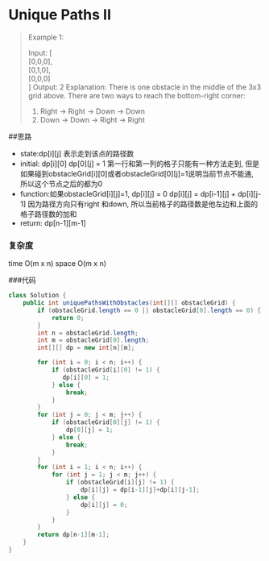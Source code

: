 # Unique Paths II
> 
> Example 1:
> 
> Input:
> [
>   <br> [0,0,0],
>   <br> [0,1,0],
>   <br> [0,0,0]
>  <br>
> ]
> Output: 2
> Explanation:
> There is one obstacle in the middle of the 3x3 grid above.
> There are two ways to reach the bottom-right corner:
> 1. Right -> Right -> Down -> Down
> 2. Down -> Down -> Right -> Right

##思路
- state:dp[i][j] 表示走到该点的路径数
- initial: dp[i][0] dp[0][j] = 1 第一行和第一列的格子只能有一种方法走到, 但是如果碰到obstacleGrid[i][0]或者obstacleGrid[0][j]=1说明当前节点不能通, 所以这个节点之后的都为0 
- function:如果obstacleGrid[i][j]=1, dp[i][j] = 0
dp[i][j] = dp[i-1][j] + dp[i][j-1] 因为路径方向只有right 和down, 所以当前格子的路径数是他左边和上面的格子路径数的加和
- return: dp[n-1][m-1]

### 复杂度
time O(m x n) space O(m x n)

###代码

```java
class Solution {
    public int uniquePathsWithObstacles(int[][] obstacleGrid) {
        if (obstacleGrid.length == 0 || obstacleGrid[0].length == 0) {
            return 0;
        }
        int n = obstacleGrid.length;
        int m = obstacleGrid[0].length;
        int[][] dp = new int[n][m];

        for (int i = 0; i < n; i++) {
            if (obstacleGrid[i][0] != 1) {
               dp[i][0] = 1; 
            } else {
                break;
            }
        }
        for (int j = 0; j < m; j++) {
            if (obstacleGrid[0][j] != 1) {
                dp[0][j] = 1;
            } else {
                break;
            }
        }
        for (int i = 1; i < n; i++) {
            for (int j = 1; j < m; j++) {
                if (obstacleGrid[i][j] != 1) {
                    dp[i][j] = dp[i-1][j]+dp[i][j-1];
                } else {
                    dp[i][j] = 0;
                }
            }
        }
        return dp[n-1][m-1];
    }
} 
```